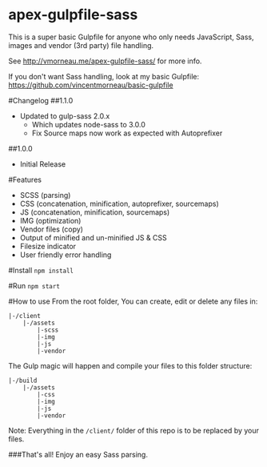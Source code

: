 # apex-gulpfile-sass
This is a super basic Gulpfile for anyone who only needs JavaScript, Sass, images and vendor (3rd party) file handling.

See http://vmorneau.me/apex-gulpfile-sass/ for more info.

If you don't want Sass handling, look at my basic Gulpfile: https://github.com/vincentmorneau/basic-gulpfile

#Changelog
##1.1.0
- Updated to gulp-sass 2.0.x
	+ Which updates node-sass to 3.0.0
	+ Fix Source maps now work as expected with Autoprefixer

##1.0.0
- Initial Release

#Features
- SCSS (parsing)
- CSS (concatenation, minification, autoprefixer, sourcemaps)
- JS (concatenation, minification, sourcemaps)
- IMG (optimization)
- Vendor files (copy)
- Output of minified and un-minified JS & CSS
- Filesize indicator
- User friendly error handling

#Install
```npm install```

#Run
```npm start```

#How to use
From the root folder, You can create, edit or delete any files in:
```
|-/client
	|-/assets
		|-scss
		|-img
		|-js
		|-vendor
```

The Gulp magic will happen and compile your files to this folder structure:

```
|-/build
	|-/assets
		|-css
		|-img
		|-js
		|-vendor
```

Note: Everything in the ```/client/``` folder of this repo is to be replaced by your files.

###That's all! Enjoy an easy Sass parsing.